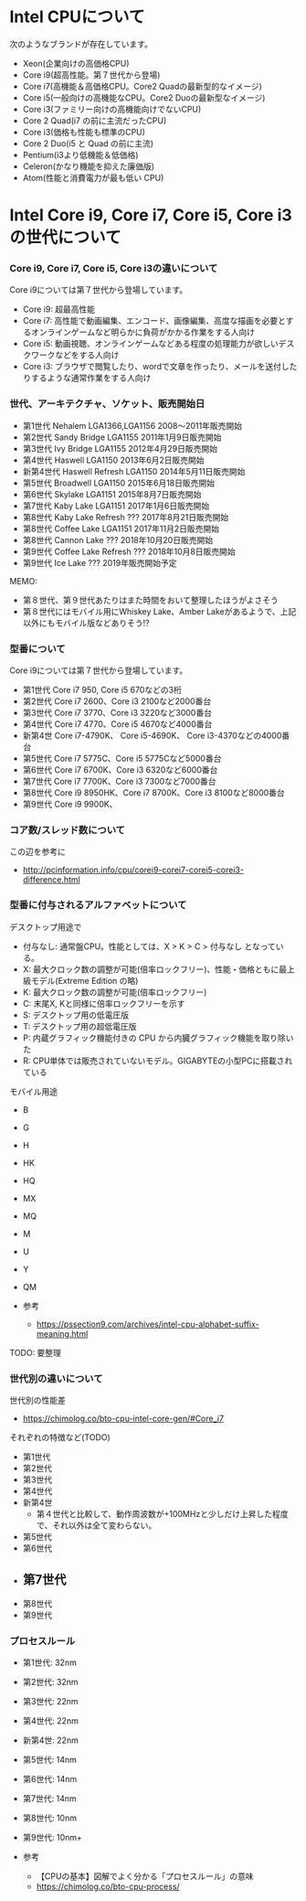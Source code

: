# Intel CPUについて

次のようなブランドが存在しています。
- Xeon(企業向けの高価格CPU)
- Core i9(超高性能。第７世代から登場)
- Core i7(高機能＆高価格CPU。Core2 Quadの最新型的なイメージ)
- Core i5(一般向けの高機能なCPU。Core2 Duoの最新型なイメージ)
- Core i3(ファミリー向けの高機能向けでないCPU)
- Core 2 Quad(i7 の前に主流だったCPU)
- Core i3(価格も性能も標準のCPU)
- Core 2 Duo(i5 と Quad の前に主流)
- Pentium(i3より低機能＆低価格)
- Celeron(かなり機能を抑えた廉価版)
- Atom(性能と消費電力が最も低い CPU)


# Intel Core i9, Core i7, Core i5, Core i3の世代について

### Core i9, Core i7, Core i5, Core i3の違いについて　
Core i9については第７世代から登場しています。

- Core i9: 超最高性能
- Core i7: 高性能で動画編集、エンコード、画像編集、高度な描画を必要とするオンラインゲームなど明らかに負荷がかかる作業をする人向け
- Core i5: 動画視聴、オンラインゲームなどある程度の処理能力が欲しいデスクワークなどをする人向け
- Core i3: ブラウザで閲覧したり、wordで文章を作ったり、メールを送付したりするような通常作業をする人向け


### 世代、アーキテクチャ、ソケット、販売開始日

- 第1世代 Nehalem             LGA1366,LGA1156 2008～2011年販売開始
- 第2世代 Sandy Bridge        LGA1155 2011年1月9日販売開始
- 第3世代 Ivy Bridge	      LGA1155 2012年4月29日販売開始
- 第4世代 Haswell             LGA1150 2013年6月2日販売開始
- 新第4世代 Haswell Refresh   LGA1150 2014年5月11日販売開始
- 第5世代 Broadwell           LGA1150 2015年6月18日販売開始
- 第6世代 Skylake             LGA1151 2015年8月7日販売開始
- 第7世代 Kaby Lake           LGA1151 2017年1月6日販売開始
- 第8世代 Kaby Lake Refresh   ???     2017年8月21日販売開始
- 第8世代 Coffee Lake         LGA1151 2017年11月2日販売開始
- 第8世代 Cannon Lake         ???     2018年10月20日販売開始
- 第9世代 Coffee Lake Refresh ???     2018年10月8日販売開始
- 第9世代 Ice Lake            ???     2019年販売開始予定

MEMO: 
- 第８世代、第９世代あたりはまた時間をおいて整理したほうがよさそう
- 第８世代にはモバイル用にWhiskey Lake、Amber Lakeがあるようで、上記以外にもモバイル版などありそう!?


### 型番について
Core i9については第７世代から登場しています。
- 第1世代 Core i7 950, Core i5 670などの3桁
- 第2世代 Core i7 2600、Core i3 2100など2000番台
- 第3世代 Core i7 3770、Core i3 3220など3000番台
- 第4世代 Core i7 4770、Core i5 4670など4000番台
- 新第4世 Core i7-4790K、 Core i5-4690K、 Core i3-4370などの4000番台
- 第5世代 Core i7 5775C、Core i5 5775Cなど5000番台
- 第6世代 Core i7 6700K、Core i3 6320など6000番台
- 第7世代 Core i7 7700K、Core i3 7300など7000番台
- 第8世代 Core i9 8950HK、Core i7 8700K、Core i3 8100など8000番台
- 第9世代 Core i9 9900K、

### コア数/スレッド数について
この辺を参考に
- http://pcinformation.info/cpu/corei9-corei7-corei5-corei3-difference.html


### 型番に付与されるアルファベットについて

デスクトップ用途で
- 付与なし: 通常盤CPU。性能としては、X > K > C > 付与なし となっている。
- X: 最大クロック数の調整が可能(倍率ロックフリー)、性能・価格ともに最上級モデル(Extreme Edition の略)
- K: 最大クロック数の調整が可能(倍率ロックフリー)
- C: 末尾X, Kと同様に倍率ロックフリーを示す
- S: デスクトップ用の低電圧版
- T: デスクトップ用の超低電圧版
- P: 内蔵グラフィック機能付きの CPU から内臓グラフィック機能を取り除いた
- R: CPU単体では販売されていないモデル。GIGABYTEの小型PCに搭載されている

モバイル用途
- B
- G
- H
- HK
- HQ
- MX
- MQ
- M
- U
- Y
- QM

- 参考
  - https://pssection9.com/archives/intel-cpu-alphabet-suffix-meaning.html


TODO: 要整理

### 世代別の違いについて
世代別の性能差
- https://chimolog.co/bto-cpu-intel-core-gen/#Core_i7

それぞれの特徴など(TODO)
- 第1世代 
- 第2世代 
- 第3世代 
- 第4世代 
- 新第4世
  - 第４世代と比較して、動作周波数が+100MHzと少しだけ上昇した程度で、それ以外は全て変わらない。
- 第5世代 
- 第6世代 
- 第7世代 
  - 
- 第8世代 
- 第9世代 

### プロセスルール
- 第1世代: 32nm
- 第2世代: 32nm
- 第3世代: 22nm
- 第4世代: 22nm
- 新第4世: 22nm
- 第5世代: 14nm
- 第6世代: 14nm 
- 第7世代: 14nm 
- 第8世代: 10nm
- 第9世代: 10nm+ 


- 参考
  - 【CPUの基本】図解でよく分かる「プロセスルール」の意味
  - https://chimolog.co/bto-cpu-process/
